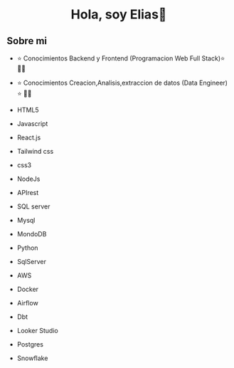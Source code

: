 <div align="center">
<h1 align="center">Hola, soy Elias👋</h1>
</div>


## Sobre mi

- ⭐ Conocimientos Backend y Frontend (Programacion Web Full Stack)⭐ 🧑‍🏫
- ⭐ Conocimientos Creacion,Analisis,extraccion de datos (Data Engineer) ⭐ 🧑‍🏫 

- HTML5
- Javascript
- React.js
- Tailwind css
- css3
- NodeJs
- APIrest
- SQL server
- Mysql
- MondoDB
- Python
- SqlServer
- AWS
- Docker
- Airflow
- Dbt
- Looker Studio
- Postgres
- Snowflake
 
<br>



